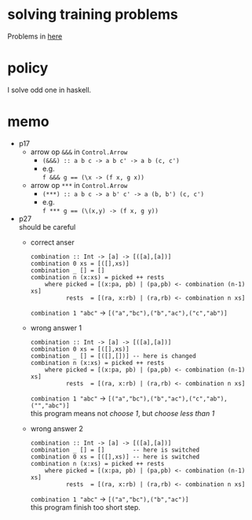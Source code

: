 # solving training problems  
   Problems in [here](http://aperiodic.net/phil/scala/s-99/)  

# policy  
  I solve odd one in haskell.  

# memo  
   *  p17  
      +  arrow op `&&&` in `Control.Arrow`  
         -  `(&&&) :: a b c -> a b c' -> a b (c, c')`  
         -  e.g.  
            `f &&& g == (\x -> (f x, g x))`  
      +  arrow op `***` in `Control.Arrow`  
         -  `(***) :: a b c -> a b' c' -> a (b, b') (c, c')`  
         -  e.g.  
            `f *** g == (\(x,y) -> (f x, g y))`  
   *  p27  
      should be careful  
      +  correct anser  

             combination :: Int -> [a] -> [([a],[a])]
             combination 0 xs = [([],xs)]
             combination _ [] = []
             combination n (x:xs) = picked ++ rests 
                 where picked = [(x:pa, pb) | (pa,pb) <- combination (n-1) xs]
                       rests  = [(ra, x:rb) | (ra,rb) <- combination n xs]

         `combination 1 "abc"` -> `[("a","bc"),("b","ac"),("c","ab")]`  

      +  wrong answer 1  

             combination :: Int -> [a] -> [([a],[a])]
             combination 0 xs = [([],xs)]
             combination _ [] = [([],[])] -- here is changed
             combination n (x:xs) = picked ++ rests 
                 where picked = [(x:pa, pb) | (pa,pb) <- combination (n-1) xs]
                       rests  = [(ra, x:rb) | (ra,rb) <- combination n xs]

         `combination 1 "abc"` -> `[("a","bc"),("b","ac"),("c","ab"),("","abc")]`  
         this program means not *choose 1*, but *choose less than 1*  

      +  wrong answer 2  

             combination :: Int -> [a] -> [([a],[a])]
             combination _ [] = []        -- here is switched
             combination 0 xs = [([],xs)] -- here is switched
             combination n (x:xs) = picked ++ rests 
                 where picked = [(x:pa, pb) | (pa,pb) <- combination (n-1) xs]
                       rests  = [(ra, x:rb) | (ra,rb) <- combination n xs]

         `combination 1 "abc"` -> `[("a","bc"),("b","ac")]`  
         this program finish too short step.  



